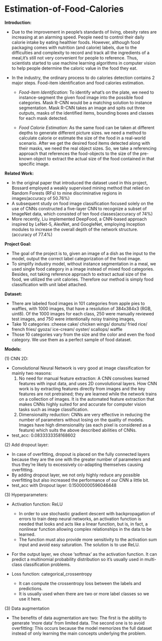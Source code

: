 # Estimation-of-Food-Calories

**Introduction:**

* Due to the improvement in people’s standards of living, obesity rates are increasing at an alarming speed. People need to control their daily calorie intake by eating healthier foods. However, although food packaging comes with nutrition (and calorie) labels, due to the difficulties and complexity to record and track all the ingredients of a meal,it’s still not very convenient for people to reference. Thus, scientists started to use machine learning algorithms in computer vision to help people determine the caloric value in the food they eat. 

* In the industry, the ordinary process to do calories detection contains 2 major steps. Food-item identification and food calories estimation.

  - *Food-item Identification:* To identify what’s on the plate, we need to instance-segment the given food image into the possible food categories. Mask R-CNN would be a matching solution to instance segmentation. Mask R-CNN takes an image and spits out three outputs, masks of the identified items, bounding boxes and classes for each mask detected.

  - *Food Calorie Estimation:* As the same food can be taken at different depths to generate different picture sizes. we need a method to calculate calorie or estimate the size of the food in a real-world scenario. After we get the desired food items detected along with their masks, we need the real object sizes. So, we take a referencing approach that references the food-objects to the size of the pre-known object to extract the actual size of the food contained in that specific image.

**Related Work:**
* In the original paper that introduced the dataset used in this project, Bossard  employed a weakly supervised mining method that relied on Random Forests (RFs) to mine discriminative regions in images(accuracy of 50.76%)
* A subsequent study on food image classification focused solely on the use of CNNs constructed a five-layer CNN to recognize a subset of ImageNet data, which consisted of ten food classes(accuracy of 74%)
* More recently, Liu implemented DeepFood, a CNN-based approach inspired by LeNet-5, AlexNet, and GoogleNet, employing Inception modules to increase the overall depth of the network structure. (accuracy of 77.4%)

**Project Goal:**
* The goal of the project is to, given an image of a dish as the input to the model, output the correct label categorization of the food image.
* To simplify industry model, without instance segmentation in a meal, we used single food category in a image instead of mixed food categories. Besides, not taking reference approach to extract actual size of the food, we utilized the unit calories. Therefore our method is simply food classification with unit label attached.

**Dataset:** 
* There are labeled food images in 101 categories from apple pies to waffles, with 1000 images, that have a resolution of 384x384x3 (RGB, uint8). Of the 1000 images for each class, 250 were manually reviewed test images, and 750 were intentionally
noisy training images,
* Take 10 categories :cheese cake/ chicken wings/ donuts/ fried rice/ french fries/ gyoza/ ice-cream/ oyster/ scallops/ waffle
* Those 10 categories vary from the size and the color and even the food category. We use them as a perfect sample of food dataset.

**Models:** 

(1)	CNN 2D:
* Convolutional Neural Network is very good at image classification for mainly two reasons:
  1.	No need for manual feature extraction: A CNN convolves learned features with input data, and uses 2D convolutional layers. How CNN work is by extracting features directly from images and the key features are not pretrained; they are learned while the network trains on a collection of images. It is the automated feature extraction that makes CNNs highly suited for and accurate for computer vision tasks such as image classification. 
  2.	Dimensionality reduction: CNNs are very effective in reducing the number of parameters without losing on the quality of models. Images have high dimensionality (as each pixel is considered as a feature) which suits the above described abilities of CNNs. 
* test_acc: 0.0833333358168602

(2)	Add dropout layer:
* In case of overfitting, dropout is placed on the fully connected layers because they are the one with the greater number of parameters and thus they're likely to excessively co-adapting themselves causing overfitting.
* By adding dropout layer, we not only highly reduce any possible overfitting but also increased the performance of our CNN a little bit.
* test_acc with Dropout layer: 0.15000000596046448

(3) Hyperparameters:
* Activation function: ReLU
  - In order to use stochastic gradient descent with backpropagation of errors to train deep neural networks, an activation function is needed that looks and acts like a linear function, but is, in fact, a nonlinear function allowing complex relationships in the data to be learned.
  - The function must also provide more sensitivity to the activation sum input and avoid easy saturation. The solution is to use ReLU.

* For the output layer, we chose ‘softmax’ as the activation function. It can predict a multinomial probability distribution so it’s usually used in multi-class classification problems.

* Loss function: categorical_crossentropy
  - It can compute the crossentropy loss between the labels and predictions.
  - It is usually used when there are two or more label classes so we use it here. 

(3)	Data augmentation
* The benefits of data augmentation are two: The first is the ability to generate ‘more data’ from limited data. The second one is to avoid overfitting: This occurs because the model memorizes the full dataset instead of only learning the main concepts underlying the problem.

